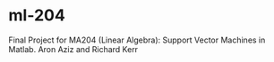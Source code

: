 # ml-204
Final Project for MA204 (Linear Algebra): Support Vector Machines in Matlab.
Aron Aziz and Richard Kerr

